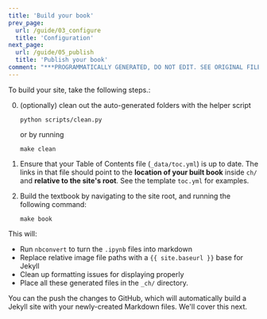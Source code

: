 ```yaml
---
title: 'Build your book'
prev_page:
  url: /guide/03_configure
  title: 'Configuration'
next_page:
  url: /guide/05_publish
  title: 'Publish your book'
comment: "***PROGRAMMATICALLY GENERATED, DO NOT EDIT. SEE ORIGINAL FILES IN /content***"
---
```

To build your site, take the following steps.:

0. (optionally) clean out the auto-generated folders with the helper script

       python scripts/clean.py

   or by running

       make clean

1. Ensure that your Table of Contents file (`_data/toc.yml`) is up to date. The links in
   that file should point to the **location of your built book** inside `ch/`
   and **relative to the site's root**. See the template `toc.yml` for examples.
2. Build the textbook by navigating to the site root, and running the following command:

       make book

This will:

* Run `nbconvert` to turn the `.ipynb` files into markdown
* Replace relative image file paths with a `{{ site.baseurl }}` base for Jekyll
* Clean up formatting issues for displaying properly
* Place all these generated files in the `_ch/` directory.

You can the push the changes to GitHub, which will automatically build a Jekyll site with
your newly-created Markdown files. We'll cover this next.

